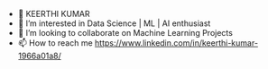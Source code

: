 - 👋 KEERTHI KUMAR
- 👀 I’m interested in Data Science | ML | AI enthusiast
- 💞️ I’m looking to collaborate on Machine Learning Projects
- 📫 How to reach me https://www.linkedin.com/in/keerthi-kumar-1966a01a8/

<!---
KEERTHIKUMAR517/KEERTHIKUMAR517 is a ✨ special ✨ repository because its `README.md` (this file) appears on your GitHub profile.
You can click the Preview link to take a look at your changes.
--->
